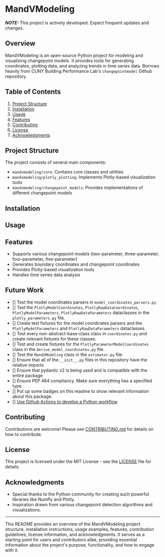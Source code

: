 # MandVModeling

**_NOTE:_** This project is actively developed. Expect frequent updates and changes.

## Overview

MandVModeling is an open-source Python project for modeling and visualizing changepoint models. It provides tools for generating coordinates, plotting data, and analyzing trends in time series data. Borrows heavily from CUNY Building Performance Lab's `changepointmodel` Github repository.


## Table of Contents

1. [Project Structure](#project-structure)
2. [Installation](#installation)
3. [Usage](#usage)
4. [Features](#features)
5. [Contributing](#contributing)
6. [License](#license)
7. [Acknowledgments](#acknowledgments)

## Project Structure

The project consists of several main components:

- `mandvmodeling/core`: Contains core classes and utilities
- `mandvmodeling/plotly_plotting`: Implements Plotly-based visualization tools
- `mandvmodeling/changepoint_models`: Provides implementations of different changepoint models

## Installation

## Usage

## Features

- Supports various changepoint models (two-parameter, three-parameter, four-parameter, five-parameter)
- Generates boundary coordinates and changepoint coordinates
- Provides Plotly-based visualization tools
- Handles time series data analysis

## Future Work

- [] Test the model coordinates parsers in `model_coordinates_parsers.py`
- [] Test the `PlotlyModelCoordinates`, `PlotlyRawDataCoordinates`, `PlotlyModelParameters`, `PlotlyRawDataParameters` dataclasses in the `plotly_parameters.py` file.
- [] Create test fixtures for the model coordinates parsers and the `PlotlyModelParameters` and `PlotlyRawDataParameters` dataclasses.
- [] Test every non-abstract-base-class class in `coordinates.py` and create relevant fixtures for these classes.
- [] Test and create fixtures for the `PlotlyParameterModelCoordinates` class in the `derive_model_coordinates.py` file.
- [] Test the `MandVModeling` class in the `estimator.py` file.
- [] Ensure that all of the `__init__.py` files in this repository have the relative imports
- [] Ensure that pydantic v2 is being used and is compatible with the entire package
- [] Ensure PEP 484 compliancy. Make sure everything has a specified type.
- [] Put up some badges on this readme to show relevant information about this package.
- [] [Use Github Actions to develop a Python workflow](https://docs.github.com/en/actions/use-cases-and-examples/building-and-testing/building-and-testing-python)

## Contributing

Contributions are welcome! Please see [CONTRIBUTING.md](CONTRIBUTING.md) for details on how to contribute.

## License

This project is licensed under the MIT License - see the [LICENSE](LICENSE) file for details.

## Acknowledgments

- Special thanks to the Python community for creating such powerful libraries like NumPy and Plotly.
- Inspiration drawn from various changepoint detection algorithms and visualizations.

---

This README provides an overview of the MandVModeling project structure, installation instructions, usage examples, features, contribution guidelines, license information, and acknowledgments. It serves as a starting point for users and contributors alike, providing essential information about the project's purpose, functionality, and how to engage with it.